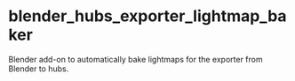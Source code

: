 # blender_hubs_exporter_lightmap_baker
Blender add-on to automatically bake lightmaps for the exporter from Blender to hubs.
